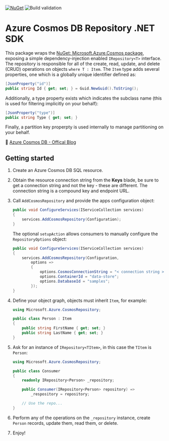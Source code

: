 ﻿[![NuGet](https://img.shields.io/nuget/v/IEvangelist.Azure.CosmosRepository.svg?style=flat)](https://www.nuget.org/packages/IEvangelist.Azure.CosmosRepository/) ![Build validation](https://github.com/IEvangelist/azure-cosmos-dotnet-repository/workflows/Build%20validation/badge.svg)

# Azure Cosmos DB Repository .NET SDK

This package wraps the [NuGet: Microsoft.Azure.Cosmos package](https://www.nuget.org/packages/Microsoft.Azure.Cosmos), 
exposing a simple dependency-injection enabled `IRepository<T>` interface. The repository is responsible for all 
of the create, read, update, and delete (CRUD) operations on objects `where T : Item`. The `Item` type adds 
several properties, one which is a globally unique identifier defined as:

```csharp
[JsonProperty("id")]
public string Id { get; set; } = Guid.NewGuid().ToString();
```

Additionally, a type property exists which indicates the subclass name (this is used for filtering implicitly on your behalf):

```csharp
[JsonProperty("type")]
public string Type { get; set; }
```

Finally, a partition key properpty is used internally to manage partitioning on your behalf.

📣 [Azure Cosmos DB - Offical Blog](https://devblogs.microsoft.com/cosmosdb/azure-cosmos-db-repository-net-sdk-v-1-0-4)

## Getting started

1. Create an Azure Cosmos DB SQL resource.
1. Obtain the resource connection string from the __Keys__ blade, be sure to get a connection string and not the key - these are different. The connection string is a compound key and endpoint URL.
1. Call `AddCosmosRepository` and provide the apps configuration object:

    ```csharp
    public void ConfigureServices(IServiceCollection services)
    {
        services.AddCosmosRepository(Configuration);
    }
    ```

    The optional `setupAction` allows consumers to manually configure the `RepositoryOptions` object:

    ```csharp
    public void ConfigureServices(IServiceCollection services)
    {
        services.AddCosmosRepository(Configuration,
            options => 
            {
                options.CosmosConnectionString = "< connection string >";
                options.ContainerId = "data-store";
                options.DatabaseId = "samples";
            });
    }
    ```

1. Define your object graph, objects must inherit `Item`, for example:

    ```csharp
    using Microsoft.Azure.CosmosRepository;

    public class Person : Item
    {
        public string FirstName { get; set; }
        public string LastName { get; set; }
    }
    ```

1. Ask for an instance of `IRepository<TItem>`, in this case the `TItem` is `Person`:

    ```csharp
    using Microsoft.Azure.CosmosRepository;

    public class Consumer
    {
        readonly IRepository<Person> _repository;

        public Consumer(IRepository<Person> repository) =>
            _respository = repository;

        // Use the repo...
    }
    ```

1. Perform any of the operations on the `_repository` instance, create `Person` records, update them, read them, or delete.
1. Enjoy!